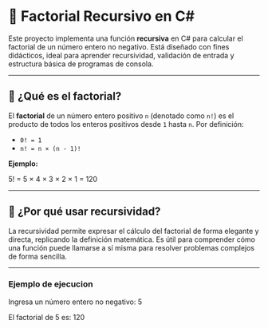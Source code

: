 # 📘 Factorial Recursivo en C#

Este proyecto implementa una función **recursiva** en C# para calcular el factorial de un número entero no negativo. Está diseñado con fines didácticos, ideal para aprender recursividad, validación de entrada y estructura básica de programas de consola.

---

## 🧮 ¿Qué es el factorial?

El **factorial** de un número entero positivo `n` (denotado como `n!`) es el producto de todos los enteros positivos desde `1` hasta `n`. Por definición:

- `0! = 1`
- `n! = n × (n - 1)!`

**Ejemplo:**

5! = 5 × 4 × 3 × 2 × 1 = 120


---

## 🧠 ¿Por qué usar recursividad?

La recursividad permite expresar el cálculo del factorial de forma elegante y directa, replicando la definición matemática. Es útil para comprender cómo una función puede llamarse a sí misma para resolver problemas complejos de forma sencilla.

---
### Ejemplo de ejecucion
Ingresa un número entero no negativo: 5

El factorial de 5 es: 120
